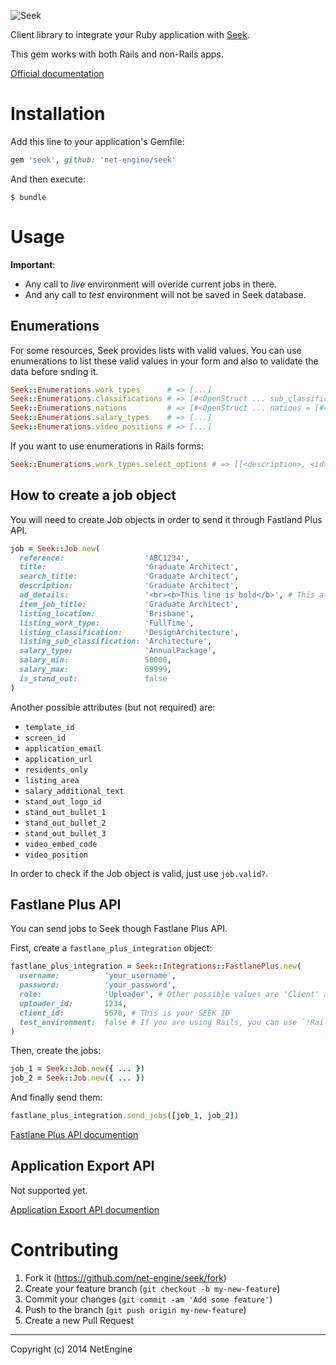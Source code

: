 ![Seek](http://www.seek.com.au/content/images/logos/logo-seek-main@2x.gif)

Client library to integrate your Ruby application with [Seek](http://seek.com.au/).

This gem works with both Rails and non-Rails apps.

[Official documentation](http://developer.seek.com.au/)

# Installation

Add this line to your application's Gemfile:

```ruby
gem 'seek', github: 'net-engine/seek'
```

And then execute:

    $ bundle

# Usage

**Important**:

* Any call to *live* environment will overide current jobs in there.
* And any call to *test* environment will not be saved in Seek database.

## Enumerations

For some resources, Seek provides lists with valid values. You can use enumerations to list these valid values in your form and also to validate the data before snding it.

```ruby
Seek::Enumerations.work_types      # => [...]
Seek::Enumerations.classifications # => [#<OpenStruct ... sub_classifications = [...]]
Seek::Enumerations.nations         # => [#<OpenStruct ... nations = [#<OpenStruct ... states = [#<OpenStruct ... locations = [#<OpenStruct ... areas = [...]]]]]
Seek::Enumerations.salary_types    # => [...]
Seek::Enumerations.video_positions # => [...]
```

If you want to use enumerations in Rails forms:

```ruby
Seek::Enumerations.work_types.select_options # => [[<description>, <id>], ...]
```

## How to create a job object

You will need to create Job objects in order to send it through Fastland Plus API.

```ruby
job = Seek::Job.new(
  reference:                  'ABC1234',
  title:                      'Graduate Architect',
  search_title:               'Graduate Architect',
  description:                'Graduate Architect',
  ad_details:                 '<br><b>This line is bold</b>', # This attribute accepts HTML code
  item_job_title:             'Graduate Architect',
  listing_location:           'Brisbane',
  listing_work_type:          'FullTime',
  listing_classification:     'DesignArchitecture',
  listing_sub_classification: 'Architecture',
  salary_type:                'AnnualPackage',
  salary_min:                 50000,
  salary_max:                 69999,
  is_stand_out:               false
)
```

Another possible attributes (but not required) are:

* `template_id`
* `screen_id`
* `application_email`
* `application_url`
* `residents_only`
* `listing_area`
* `salary_additional_text`
* `stand_out_logo_id`
* `stand_out_bullet_1`
* `stand_out_bullet_2`
* `stand_out_bullet_3`
* `video_embed_code`
* `video_position`

In order to check if the Job object is valid, just use `job.valid?`.

## Fastlane Plus API

You can send jobs to Seek though Fastlane Plus API.

First, create a `fastlane_plus_integration` object:

```ruby
fastlane_plus_integration = Seek::Integrations::FastlanePlus.new(
  username:          'your_username',
  password:          'your_password',
  role:              'Uploader', # Other possible values are 'Client' and 'Agent'
  uploader_id:       1234,
  client_id:         5678, # This is your SEEK ID
  test_environment:  false # If you are using Rails, you can use `!Rails.env.production?`
)
```

Then, create the jobs:

```ruby
job_1 = Seek::Job.new({ ... })
job_2 = Seek::Job.new({ ... })
```

And finally send them:

```ruby
fastlane_plus_integration.send_jobs([job_1, job_2])
```

[Fastlane Plus API documention](http://developer.seek.com.au/docs/partner-api/methods/fastlaneplus-api)

## Application Export API

Not supported yet.

[Application Export API documention](http://developer.seek.com.au/docs/partner-api/methods/application-export-api)

# Contributing

1. Fork it (https://github.com/net-engine/seek/fork)
2. Create your feature branch (`git checkout -b my-new-feature`)
3. Commit your changes (`git commit -am 'Add some feature'`)
4. Push to the branch (`git push origin my-new-feature`)
5. Create a new Pull Request

---

Copyright (c) 2014 NetEngine
